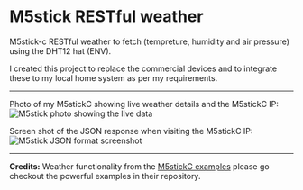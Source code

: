 # M5stick RESTful weather
M5stick-c RESTful weather to fetch (tempreture, humidity and air pressure) using the DHT12 hat (ENV).

I created  this project to replace the commercial devices and to integrate these to my local home system as per my requirements.

----

Photo of my M5stickC showing live weather details and the M5stickC IP:
![M5stick photo showing the live data](https://github.com/samaphp/m5stick-restful-weather/raw/master/photo.png)

Screen shot of the JSON response when visiting the M5stickC IP:
![M5stick JSON format screenshot](https://github.com/samaphp/m5stick-restful-weather/raw/master/screenshot.png)

----

**Credits:** Weather functionality from the [M5stickC examples](https://github.com/m5stack/M5StickC/tree/master/examples/Hat/ENV) please go checkout the powerful examples in their repository.
